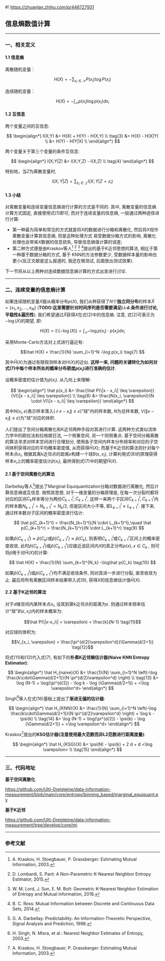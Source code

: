 #! https://zhuanlan.zhihu.com/p/446727931
## **信息熵数值计算**

---

### **一、相关定义**  

#### **1.1 信息熵**  

离散随机变量：

$$
H(X) = -\sum_{x_{i} \in \mathcal{X}} P(x_i) \log P(x_i) \tag{1}
$$

连续随机变量：

$$
H(X) = -\int_{\mathcal{X}} p(x_i) \log p(x_i) d x_i \tag{2}
$$

#### **1.2 互信息**  

两个变量之间的互信息:

$$
\begin{align*}
I(X;Y) &= H(X) + H(Y) - H(X,Y) \\ \tag{3}
    &= H(X) - H(X|Y) \\
    &= H(Y) - H(Y|X) \\
\end{align*}
$$

两个变量关于第三个变量的条件互信息:

$$
\begin{align*}
I(X;Y|Z) &= I(X;Y,Z) - I(X;Z) \\ \tag{4}
\end{align*}
$$

特别地，当$Z$为离散变量时, 

$$
I(X;Y|Z) = \sum_{z_i \in \mathcal{Z}} I(X;Y|Z=z_i) \tag{5}
$$

#### **1.3 小结**  

对离散变量和连续变量信息熵进行计算的方式是不同的. 其中, 离散变量的信息熵计算方式固定, 直接使用式(1)即可; 而对于连续变量的信息熵, 一般通过两种途径进行计算:  

* 第一种最为简单和常见的方式就是将$X$的数据进行分箱和离散化, 然后将$X$视作离散变量计算其信息熵, 但是这种处理方式
  易受数据分箱方式的影响, 离散化处理也会带来$X$数据的信息损失, 导致信息熵值计算的误差; 
* 第二种方式便是由Kraskov等人[^1] [^2] [^3] [^4]提出的基于K近邻思想的算法, 相比于第一种基于数据分箱的方式, 基于
  KNN的方法参数更少, 受数据样本量的影响也更小(反正文献是这么报道的, 我还在做测试, 后面放出测试效果).

下一节将从以上两种对连续数据信息熵计算的方式出发进行讨论.

---

### **二、连续变量的信息熵计算**  

如果连续随机变量$X$服从概率分布$p(X)$, 我们从种获得了$N$个**独立同分布**的样本$\hat{X}=\{x_1,x_2,...,x_N\}$ (**TODO:这里需要针对时间序列是否需要满足i.i.d.条件进行讨论, 平稳性&遍历性**). 我们希望通过$\hat{X}$获得$X$在式(2)中的信息熵. 注意, 式(2)可表示为$-\log(X)$的期望, 即:

$$H(X) = {\mathbb E}(-\log(X)) = \int_{\mathcal{X}}{-\log p(x_i) \cdot p(x_i) d x_i} \tag{6} $$

采用Monte-Carlo方法对上式进行逼近有:

$$\hat H(X) = \frac{1}{N} \sum_{i=1}^N -\log p(x_i) \tag{7} $$

其中$\hat H(X)$为通过有限观测样本对$H(X)$的近似. **这样一来, 问题的关键转化为如何对式(7)中每个样本所处的概率分布密度$p(x_i)$进行准确的估计**. 

设概率密度的估计值为$\hat p(x_i)$. 从几何上来理解:

$$
\begin{align*}
\hat p(x_i) &= \frac{\hat P(\|x - x_i\| \leq \varepsilon)}{V(\|x - x_i\| \leq \varepsilon)} \\ \tag{8}
  &= \frac{N(x_i, \varepsilon)}{N \cdot V(\|x - x_i\| \leq \varepsilon)}  
\end{align*}
$$

其中$N(x_i, \varepsilon)$表示样本落入$(\|x - x_i\| \leq \varepsilon)$"球"内的样本数, $N$为总样本数, $V(\|x - x_i\| \leq \varepsilon)$为"球"对应的体积. 

人们提出了空间分箱离散化和K近邻两种手段对其进行计算. 这两种方式类似流体力学中的欧拉法和拉格朗日法, 一个侧重空间, 另一个则侧重点. 基于空间分箱离散的算法寻求对样本空间进行合理划分, 使用各子空间内样本分布频率和对应的子空间体积获得对应的平均概率密度值, 从而获得$\hat H(X)$; 而基于K近邻的算法则针对每个样本点$x_i$, 根据其离k近邻点的距离$\varepsilon$构建一个球$B(\varepsilon,x_i)$, 计算利用式(8)的原理获得样本$x_i$上的概率密度估计$\hat p(x_i)$, 最终得到式(7)中的期望$\hat H(X)$.  


#### **2.1 基于空间离散化的算法**   

Darbellay等人[^5]提出了Marginal Equiquantization分箱对数据进行离散化, 然后计算信息熵或互信息. 按照其思想, 对于一维变量的分箱原理是, 在每一次分裂时都将对应的区间$C_k$样本等分为两份$C_{k+1}^l, C_{k+1}^r$, 这样一来两个子区间$C_{k+1}^l, C_{k+1}^r$内的样本数$N_{k+1}^l=N_{k+1}^r=N_{k}/2$, 但是区间大小不等, 即$L_{k+1}^l \neq L_{k+1}^r$. 接下来, 通过样本数对子区间的概率密度进行估计:

$$
\hat p(C_{k+1}^l) = \frac{N_{k+1}^l}{N \cdot L_{k+1}^l},\quad \hat p(C_{k+1}^r) = \frac{N_{k+1}^r}{N \cdot L_{k+1}^r} \tag{9}
$$
  
如果$\hat p(C_{k+1}^l) \approx \hat p(C_{k})$或$\hat p(C_{k+1}^r) \approx \hat p(C_{k})$, 则表明$C_{k+1}^l$或$C_{k+1}^r$区间上的概率密度收敛, 此时$\hat p(C_{k+1}^l)$或$\hat p(C_{k+1}^r)$应接近该区间内$X$的真正分布$p(x), x\in C_k$
, 则可将$\hat p$用于对$\hat H(X)$的计算:

$$
\hat H(X) = \frac{1}{N} \sum_{k=1}^{N_k} -\log\hat p(C_k) \tag{10}
$$

如果$\hat p(C_{k+1}^l)$或$\hat p(C_{k+1}^r)$均不满足收敛条件, 则对其进一步进行分裂, 直至收敛为止. 最后将所有离散区间样本结果带入式(9), 获得$X$的信息熵估计值$\hat H(X)$.
  

#### **2.2 基于K近邻的算法**  

<!-- <div align="center">
<img alt="基于KNN的测量方法.png" src="assets/基于KNN的测量方法.png" width="300" height="" >
</div> -->

对于$d$维空间内某样本点$x_i$, 设其到第k近邻点的距离为$\varepsilon$. 则通过样本频率估计"球"$B(\varepsilon, x_i)$内的样本概率为:

$$\hat P(\|x-x_i\| < \varepsilon) = \frac{k}{N-1} \tag{11}$$

对应球的体积为:

$$V_{x_i, \varepsilon} = \frac{\pi^{d/2}\varepsilon^d}{\Gamma(d/2+1)} \tag{12}$$

将式(11)和(12)代入式(7), 有如下的**朴素K近邻熵估计器(Naive KNN Entropy Estimator)**:

$$
\begin{align*}
\hat H_{naive}(X) &= \frac{1}{N} \sum_{i=1}^N \left(-\log \frac{k\cdot\Gamma(d/2+1)}{N \pi^{d/2}\varepsilon^d} \right) \\ \tag{13}
  &= \log (N-1) + \log(\pi^{d/2}) - \log k - \log (\Gamma(d/2+1)) + <\log \varepsilon^d>
\end{align*}
$$

Singh[^6]等人在式(16)基础上提出了**渐进无偏的估计器**:

$$
\begin{align*}
\hat H_{KNN}(X) &= \frac{1}{N} \sum_{i=1}^N \left(-\log \frac{k\cdot\Gamma(d/2+1)}{N \pi^{d/2}\varepsilon^d} \right) + \log k - \psi(k) \\ \tag{14}
  &= \log (N-1) + \log(\pi^{d/2}) - \psi(k) - \log (\Gamma(d/2+1)) + <\log \varepsilon^d>
\end{align*}
$$

Kraskov[^1]提出的**KSG估计器(注意使用最大范数而非L2范数进行距离度量)**:

$$
\begin{align*}
\hat H_{KSG}(X) &= \psi(N) - \psi(k) + 2 d + d <\log \varepsilon> \\ \tag{15}
\end{align*}
$$

---

### **三、代码地址**  

**基于空间离散化**    

https://github.com/Ulti-Dreisteine/data-information-measurement/blob/main/core/entropy/binning_based/marginal_equiquant.py

**基于K近邻**  

https://github.com/Ulti-Dreisteine/data-information-measurement/tree/develop/core/mi

---

### **参考文献**  

[^1]: A. Kraskov, H. Stoegbauer, P. Grassberger: Estimating Mutual Information, 2003.  
[^2]: D. Lombardi, S. Pant: A Non-Parametric K-Nearest Neighbor Entropy Estimator, 2015.  
[^3]: W. M. Lord, J. Sun, E. M. Bolt: Geometric K-Nearest Neighbor Estimation of Entropy and Mutual information, 2018.  
[^4]: B. C. Ross: Mutual Information between Discrete and Continuous Data Sets, 2014.  
[^5]: G. A. Darbellay: Predictability: An Information-Theoretic Perspective, Signal Analysis and Prediction, 1998.  
[^6]: H. Singh, N. Misra, et al.: Nearest Neighbor Estimates of Entropy, 2003.




